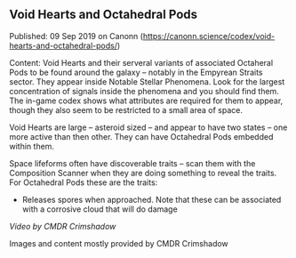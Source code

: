 ## Void Hearts and Octahedral Pods

Published: 09 Sep 2019 on Canonn (https://canonn.science/codex/void-hearts-and-octahedral-pods/)

Content: Void Hearts and their serveral variants of associated Octaheral Pods to be found around the galaxy – notably in the Empyrean Straits sector. They appear inside Notable Stellar Phenomena. Look for the largest concentration of signals inside the phenomena and you should find them. The in-game codex shows what attributes are required for them to appear, though they also seem to be restricted to a small area of space.

Void Hearts are large – asteroid sized – and appear to have two states – one more active than then other. They can have Octahedral Pods embedded within them.

Space lifeforms often have discoverable traits – scan them with the Composition Scanner when they are doing something to reveal the traits. For Octahedral Pods these are the traits:

- Releases spores when approached. Note that these can be associated with a corrosive cloud that will do damage

*Video by CMDR Crimshadow*

Images and content mostly provided by CMDR Crimshadow